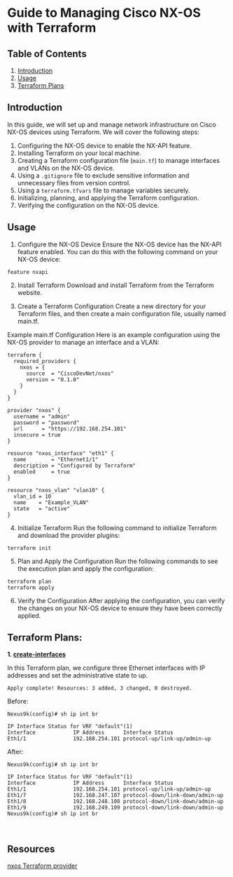 # Guide to Managing Cisco NX-OS with Terraform

## Table of Contents

1. [Introduction](#introduction)
2. [Usage](#usage)
3. [Terraform Plans](#terraform-plans)

## Introduction

In this guide, we will set up and manage network infrastructure on Cisco NX-OS devices using Terraform. We will cover the following steps:

1. Configuring the NX-OS device to enable the NX-API feature.
2. Installing Terraform on your local machine.
3. Creating a Terraform configuration file (`main.tf`) to manage interfaces and VLANs on the NX-OS device.
4. Using a `.gitignore` file to exclude sensitive information and unnecessary files from version control.
5. Using a `terraform.tfvars` file to manage variables securely.
6. Initializing, planning, and applying the Terraform configuration.
7. Verifying the configuration on the NX-OS device.


## Usage

1. Configure the NX-OS Device
Ensure the NX-OS device has the NX-API feature enabled. You can do this with the following command on your NX-OS device:

```
feature nxapi
```


2. Install Terraform
Download and install Terraform from the Terraform website.


3. Create a Terraform Configuration
Create a new directory for your Terraform files, and then create a main configuration file, usually named main.tf.

Example main.tf Configuration
Here is an example configuration using the NX-OS provider to manage an interface and a VLAN:

```hcl
terraform {
  required_providers {
    nxos = {
      source  = "CiscoDevNet/nxos"
      version = "0.1.0"
    }
  }
}

provider "nxos" {
  username = "admin"
  password = "password"
  url      = "https://192.168.254.101"
  insecure = true
}

resource "nxos_interface" "eth1" {
  name        = "Ethernet1/1"
  description = "Configured by Terraform"
  enabled     = true
}

resource "nxos_vlan" "vlan10" {
  vlan_id = 10
  name    = "Example_VLAN"
  state   = "active"
}
```


4. Initialize Terraform
Run the following command to initialize Terraform and download the provider plugins:

```
terraform init
```

5. Plan and Apply the Configuration
Run the following commands to see the execution plan and apply the configuration:

```
terraform plan
terraform apply
```

6. Verify the Configuration
After applying the configuration, you can verify the changes on your NX-OS device to ensure they have been correctly applied.


## Terraform Plans: 

**1. [create-interfaces](https://github.com/xanderstevenson/data-center-development/tree/main/nx-os/terraform_nx-os/create-interfaces)**

In this Terraform plan, we configure three Ethernet interfaces with IP addresses and set the administrative state to up.

```
Apply complete! Resources: 3 added, 3 changed, 0 destroyed.
```

Before:

```
Nexus9k(config)# sh ip int br

IP Interface Status for VRF "default"(1)
Interface            IP Address      Interface Status
Eth1/1               192.168.254.101 protocol-up/link-up/admin-up
```


After:

```
Nexus9k(config)# sh ip int br

IP Interface Status for VRF "default"(1)
Interface            IP Address      Interface Status
Eth1/1               192.168.254.101 protocol-up/link-up/admin-up       
Eth1/7               192.168.247.107 protocol-down/link-down/admin-up   
Eth1/8               192.168.248.108 protocol-down/link-down/admin-up   
Eth1/9               192.168.249.109 protocol-down/link-down/admin-up   
Nexus9k(config)# sh ip int br
```

<br>

## Resources

[nxos Terraform provider](https://registry.terraform.io/providers/CiscoDevNet/nxos/latest)

